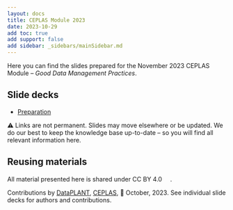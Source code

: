 ```yaml
---
layout: docs
title: CEPLAS Module 2023
date: 2023-10-29
add toc: true
add support: false
add sidebar: _sidebars/mainSidebar.md
---
```


Here you can find the slides prepared for the November 2023 CEPLAS Module &ndash; *Good Data Management Practices*.

## Slide decks

- <a href="./00-preparation.html" target="_blank">Preparation</a>


:warning: Links are not permanent. Slides may move elsewhere or be updated. We do our best to keep the knowledge base up-to-date &ndash; so you will find all relevant information here.

## Reusing materials

All material presented here is shared under CC BY 4.0 <a href="https://creativecommons.org/licenses/by/4.0/"><img src="https://mirrors.creativecommons.org/presskit/buttons/88x31/svg/by.svg" style="height:15px"></a>.

Contributions by [DataPLANT](https://nfdi4plants.org/), [CEPLAS](https://ceplas.eu), 📆 October, 2023.
See individual slide decks for authors and contributions.
